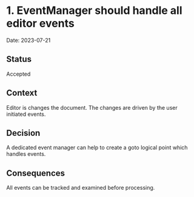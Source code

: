 # 1. EventManager should handle all editor events

Date: 2023-07-21

## Status

Accepted

## Context

Editor is changes the document. The changes are driven by the user initiated events.

## Decision

A dedicated event manager can help to create a goto logical point which handles events.

## Consequences

All events can be tracked and examined before processing.
